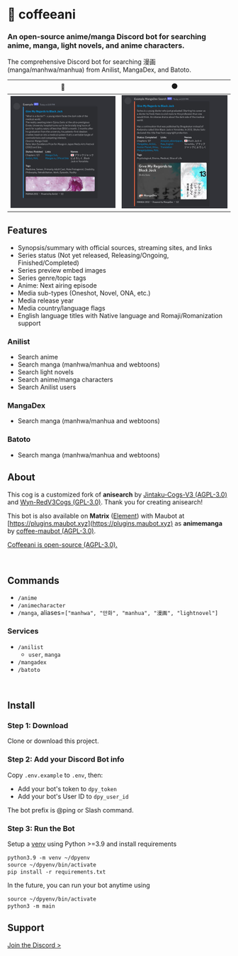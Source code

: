 # 🗻 coffeeani

### An open-source anime/manga Discord bot for searching anime, manga, light novels, and anime characters.

The comprehensive Discord bot for searching 漫画 (manga/manhwa/manhua) from Anilist, MangaDex, and Batoto.

| 🔵 | 🟠 |
| --- | --- |
| ![](./coffeeani-example-anilist.jpg) | ![](./coffeeani-example-mangadex.jpg) |


## Features

- Synopsis/summary with official sources, streaming sites, and links
- Series status (Not yet released, Releasing/Ongoing, Finished/Completed)
- Series preview embed images
- Series genre/topic tags
- Anime: Next airing episode
- Media sub-types (Oneshot, Novel, ONA, etc.)
- Media release year
- Media country/language flags
- English language titles with Native language and Romaji/Romanization support

### Anilist

- Search anime
- Search manga (manhwa/manhua and webtoons)
- Search light novels
- Search anime/manga characters
- Search Anilist users

### MangaDex

- Search manga (manhwa/manhua and webtoons)

### Batoto

- Search manga (manhwa/manhua and webtoons)


## About

This cog is a customized fork of **anisearch** by [Jintaku-Cogs-V3 (AGPL-3.0)](https://github.com/Jintaku/Jintaku-Cogs-V3/blob/master/LICENSE) and [Wyn-RedV3Cogs (GPL-3.0)](https://github.com/TheWyn/Wyn-RedV3Cogs/blob/master/anisearch/LICENSE). Thank you for creating anisearch!

This bot is also available on **Matrix** ([Element](https://element.io/personal)) with Maubot at [https://plugins.maubot.xyz](https://plugins.maubot.xyz) as **animemanga** by [coffee-maubot (AGPL-3.0)](https://github.com/coffeebank/coffee-maubot/tree/master/animemanga).

[Coffeeani is open-source (AGPL-3.0).](https://github.com/coffeebank/coffee-cogs/tree/master/coffeeani)

<br />

## Commands

- `/anime`
- `/animecharacter`
- `/manga`, aliases=`["manhwa", "만화", "manhua", "漫画", "lightnovel"]`

### Services

- `/anilist`
  - `user`, `manga`
- `/mangadex`
- `/batoto`

<br />

## Install

### Step 1: Download

Clone or download this project.

### Step 2: Add your Discord Bot info

Copy `.env.example` to `.env`, then:
- Add your bot's token to `dpy_token`
- Add your bot's User ID to `dpy_user_id`

The bot prefix is @ping or Slash command.

### Step 3: Run the Bot

Setup a [venv](https://docs.python.org/3/library/venv.html) using Python >=3.9 and install requirements

```
python3.9 -m venv ~/dpyenv
source ~/dpyenv/bin/activate
pip install -r requirements.txt
```

In the future, you can run your bot anytime using
```
source ~/dpyenv/bin/activate
python3 -m main
```


## Support

[Join the Discord >](https://coffeebank.github.io/discord)
